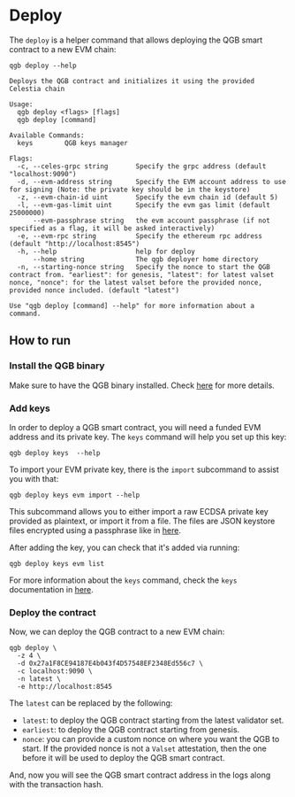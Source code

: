 # Deploy

The `deploy` is a helper command that allows deploying the QGB smart contract to a new EVM chain:

```ssh
qgb deploy --help

Deploys the QGB contract and initializes it using the provided Celestia chain

Usage:
  qgb deploy <flags> [flags]
  qgb deploy [command]

Available Commands:
  keys        QGB keys manager

Flags:
  -c, --celes-grpc string       Specify the grpc address (default "localhost:9090")
  -d, --evm-address string      Specify the EVM account address to use for signing (Note: the private key should be in the keystore)
  -z, --evm-chain-id uint       Specify the evm chain id (default 5)
  -l, --evm-gas-limit uint      Specify the evm gas limit (default 25000000)
      --evm-passphrase string   the evm account passphrase (if not specified as a flag, it will be asked interactively)
  -e, --evm-rpc string          Specify the ethereum rpc address (default "http://localhost:8545")
  -h, --help                    help for deploy
      --home string             The qgb deployer home directory
  -n, --starting-nonce string   Specify the nonce to start the QGB contract from. "earliest": for genesis, "latest": for latest valset nonce, "nonce": for the latest valset before the provided nonce, provided nonce included. (default "latest")

Use "qgb deploy [command] --help" for more information about a command.
```

## How to run

### Install the QGB binary

Make sure to have the QGB binary installed. Check [here](https://github.com/celestiaorg/orchestrator-relayer/blob/main/README.md) for more details.

### Add keys

In order to deploy a QGB smart contract, you will need a funded EVM address and its private key. The `keys` command will help you set up this key:

```ssh
qgb deploy keys  --help
```

To import your EVM private key, there is the `import` subcommand to assist you with that:

```ssh
qgb deploy keys evm import --help
```

This subcommand allows you to either import a raw ECDSA private key provided as plaintext, or import it from a file. The files are JSON keystore files encrypted using a passphrase like in [here](https://geth.ethereum.org/docs/developers/dapp-developer/native-accounts).

After adding the key, you can check that it's added via running:

```ssh
qgb deploy keys evm list
```

For more information about the `keys` command, check the `keys` documentation in [here](https://github.com/celestiaorg/orchestrator-relayer/blob/main/docs/keys.md).

### Deploy the contract

Now, we can deploy the QGB contract to a new EVM chain:

```ssh
qgb deploy \
  -z 4 \
  -d 0x27a1F8CE94187E4b043f4D57548EF2348Ed556c7 \
  -c localhost:9090 \
  -n latest \
  -e http://localhost:8545
```

The `latest` can be replaced by the following:

- `latest`: to deploy the QGB contract starting from the latest validator set.
- `earliest`: to deploy the QGB contract starting from genesis.
- `nonce`: you can provide a custom nonce on where you want the QGB to start. If the provided nonce is not a `Valset` attestation, then the one before it will be used to deploy the QGB smart contract.

And, now you will see the QGB smart contract address in the logs along with the transaction hash.
